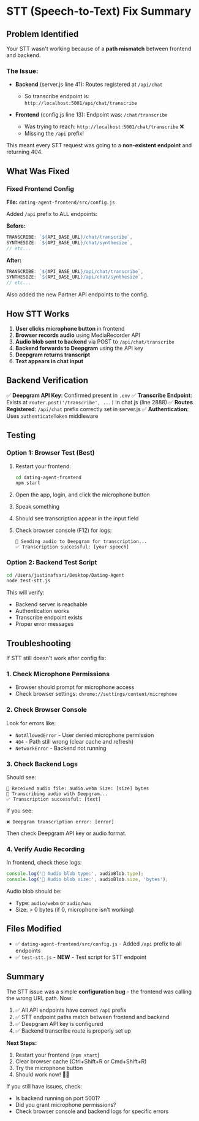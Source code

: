 # STT (Speech-to-Text) Fix Summary

## Problem Identified

Your STT wasn't working because of a **path mismatch** between frontend and backend.

### The Issue:
- **Backend** (server.js line 41): Routes registered at `/api/chat`
  - So transcribe endpoint is: `http://localhost:5001/api/chat/transcribe`
  
- **Frontend** (config.js line 13): Endpoint was: `/chat/transcribe`
  - Was trying to reach: `http://localhost:5001/chat/transcribe` ❌
  - Missing the `/api` prefix!

This meant every STT request was going to a **non-existent endpoint** and returning 404.

## What Was Fixed

### Fixed Frontend Config
**File:** `dating-agent-frontend/src/config.js`

Added `/api` prefix to ALL endpoints:

**Before:**
```javascript
TRANSCRIBE: `${API_BASE_URL}/chat/transcribe`,
SYNTHESIZE: `${API_BASE_URL}/chat/synthesize`,
// etc...
```

**After:**
```javascript
TRANSCRIBE: `${API_BASE_URL}/api/chat/transcribe`,
SYNTHESIZE: `${API_BASE_URL}/api/chat/synthesize`,
// etc...
```

Also added the new Partner API endpoints to the config.

## How STT Works

1. **User clicks microphone button** in frontend
2. **Browser records audio** using MediaRecorder API
3. **Audio blob sent to backend** via POST to `/api/chat/transcribe`
4. **Backend forwards to Deepgram** using the API key
5. **Deepgram returns transcript**
6. **Text appears in chat input**

## Backend Verification

✅ **Deepgram API Key**: Confirmed present in `.env`
✅ **Transcribe Endpoint**: Exists at `router.post('/transcribe', ...)` in chat.js (line 2888)
✅ **Routes Registered**: `/api/chat` prefix correctly set in server.js
✅ **Authentication**: Uses `authenticateToken` middleware

## Testing

### Option 1: Browser Test (Best)
1. Restart your frontend:
   ```bash
   cd dating-agent-frontend
   npm start
   ```

2. Open the app, login, and click the microphone button
3. Speak something
4. Should see transcription appear in the input field

5. Check browser console (F12) for logs:
   ```
   🎤 Sending audio to Deepgram for transcription...
   ✅ Transcription successful: [your speech]
   ```

### Option 2: Backend Test Script
```bash
cd /Users/justinafsari/Desktop/Dating-Agent
node test-stt.js
```

This will verify:
- Backend server is reachable
- Authentication works
- Transcribe endpoint exists
- Proper error messages

## Troubleshooting

If STT still doesn't work after config fix:

### 1. Check Microphone Permissions
- Browser should prompt for microphone access
- Check browser settings: `chrome://settings/content/microphone`

### 2. Check Browser Console
Look for errors like:
- `NotAllowedError` - User denied microphone permission
- `404` - Path still wrong (clear cache and refresh)
- `NetworkError` - Backend not running

### 3. Check Backend Logs
Should see:
```
🎤 Received audio file: audio.webm Size: [size] bytes
🎤 Transcribing audio with Deepgram...
✅ Transcription successful: [text]
```

If you see:
```
❌ Deepgram transcription error: [error]
```
Then check Deepgram API key or audio format.

### 4. Verify Audio Recording
In frontend, check these logs:
```javascript
console.log('🎤 Audio blob type:', audioBlob.type);
console.log('🎤 Audio blob size:', audioBlob.size, 'bytes');
```

Audio blob should be:
- Type: `audio/webm` or `audio/wav`
- Size: > 0 bytes (if 0, microphone isn't working)

## Files Modified

- ✅ `dating-agent-frontend/src/config.js` - Added `/api` prefix to all endpoints
- ✅ `test-stt.js` - **NEW** - Test script for STT endpoint

## Summary

The STT issue was a simple **configuration bug** - the frontend was calling the wrong URL path. Now:

1. ✅ All API endpoints have correct `/api` prefix
2. ✅ STT endpoint paths match between frontend and backend
3. ✅ Deepgram API key is configured
4. ✅ Backend transcribe route is properly set up

**Next Steps:**
1. Restart your frontend (`npm start`)
2. Clear browser cache (Ctrl+Shift+R or Cmd+Shift+R)
3. Try the microphone button
4. Should work now! 🎤✨

If you still have issues, check:
- Is backend running on port 5001?
- Did you grant microphone permissions?
- Check browser console and backend logs for specific errors

